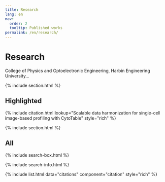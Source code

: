 ```yaml
---
title: Research
lang: en
nav:
  order: 2
  tooltip: Published works
permalink: /en/research/
---
```


<!--# {% include icon.html icon="fa-solid fa-microscope" %}Research-->

# Research

College of Physics and Optoelectronic Engineering, Harbin Engineering University...

{% include section.html %}

## Highlighted

{% include citation.html lookup="Scalable data harmonization for single-cell image-based profiling with CytoTable" style="rich" %}


{% include section.html %}

## All

{% include search-box.html %}

{% include search-info.html %}

{% include list.html data="citations" component="citation" style="rich" %}
